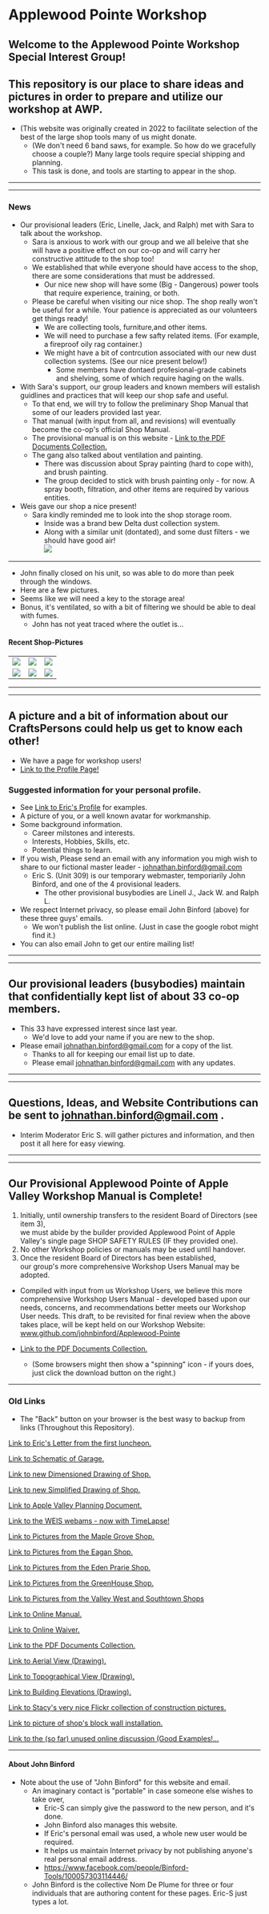 # Applewood Pointe Workshop

## Welcome to the Applewood Pointe Workshop Special Interest Group!

## This repository is our place to share ideas and pictures in order to prepare  and utilize our workshop at AWP.
- (This website was originally created in 2022 to facilitate selection of the best of the large shop tools many of us might donate.
  - (We don't need 6 band saws, for example.  So how do we gracefully choose a couple?)  Many large tools require special shipping and planning.
  - This task is done, and tools are starting to appear in the shop.
* * *
* * *
### News
- Our provisional leaders (Eric, Linelle, Jack, and Ralph) met with Sara to talk about the workshop.
  - Sara is anxious to work with our group and we all beleive that she will have a positive effect on our co-op and will carry her constructive attitude to the shop too!
  - We established that while everyone should have access to the shop, there are some considerations that must be addressed.
    - Our nice new shop will have some (Big - Dangerous) power tools that require experience, training, or both.
  - Please be careful when visiting our nice shop.  The shop really won't be useful for a while. Your patience is appreciated as our volunteers get things ready!
    - We are collecting tools, furniture,and other items.
    - We will need to purchase a few safty related items.  (For example, a fireproof oily rag container.)
    - We might have a bit of contrcution associated with our new dust collection systems. (See our nice present below!)
      - Some members have dontaed profesional-grade cabinets and shelving, some of which require haging on the walls. 
- With Sara's support, our group leaders and known members will estalish guidlines and practices that will keep our shop safe and useful.
    - To that end, we will try to follow the preliminary Shop Manual that some of our leaders provided last year.
    - That manual (with input from all, and revisions) will eventually become the co-op's official Shop Manual.
    - The provisional manual is on this website - [Link to the PDF Documents Collection.](./Documents/Download.md)
    - The gang also talked about ventilation and painting.
      - There was discussion about Spray painting (hard to cope with), and brush painting.
      - The group decided to stick with brush painting only - for now.  A spray booth, filtration, and other items are required by various entities. 
- Weis gave our shop a nice present!
  -  Sara kindly reminded me to look into the shop storage room.
     -  Inside was a brand bew Delta dust collection system.
     -  Along with a similar unit (dontated), and some dust filters - we should have good air! <br>
   <img src="./Collateral/Weis-Dust.jpg"> <br>

* * *

- John finally closed on his unit, so was able to do more than peek through the windows.
- Here are a few pictures.
- Seems like we will need a key to the storage area!
- Bonus,  it's ventilated, so with a bit of filtering we should be able to deal with fumes.
  - John has not yeat traced where the outlet is...

####  Recent Shop-Pictures

<table>
   <tr>
       <td valign="top">
       <a href=".Collateral/Shop-Pictures/1.jpg">
       <img src="./Collateral/Shop-Pictures/Thumbnails/1-T.jpg">
       </a>
       </td>
       <td valign="top">
       <a href="./Collateral/Shop-Pictures/2.jpg">
       <img src="./Collateral/Shop-Pictures/Thumbnails/2-T.jpg">
       </a>
       </td>
       <td valign="top">
       <a href="./Collateral/Shop-Pictures/3.jpg">
       <img src="./Collateral/Shop-Pictures/Thumbnails/3-T.jpg">
       </a>
       </td>
   </tr>
   <tr>
       <td valign="top">
       <a href=".Collateral/Shop-Pictures/4.jpg">
       <img src="./Collateral/Shop-Pictures/Thumbnails/4-T.jpg">
       </a>
       </td>
       <td valign="top">
       <a href="./Collateral/Shop-Pictures/5.jpg">
       <img src="./Collateral/Shop-Pictures/Thumbnails/5-T.jpg">
       </a>
       </td>
       <td valign="top">
       <a href="./Collateral/Shop-Pictures/6.jpg">
       <img src="./Collateral/Shop-Pictures/Thumbnails/6-T.jpg">
       </a>
       </td>
   </tr>
   </table>

* * *
* * *

## A picture and a bit of information about our CraftsPersons could help us get to know each other!
-  We have a page for workshop users!
-  [Link to the Profile Page!](./Collateral/Profiles.md)

###  Suggested information for your personal profile.
- See [Link to Eric's Profile](./CraftsMen/Eric-S/Profile.md) for examples.
- A picture of you, or a well known avatar for workmanship.
- Some background information. 
  - Career milstones and interests.
  - Interests, Hobbies, Skills, etc.
  - Potential things to learn.
-  If you wish, Please send an email with any information you migh wish to share to our fictional master leader - johnathan.binford@gmail.com
   - Eric  S. (Unit 309) is our temporary webmaster, temporiarily John Binford, and one of the 4 provisional leaders.
     -  The other provisional busybodies are Linell J., Jack W.  and Ralph L.  
-  We respect Internet privacy, so please email John Binford (above) for these three guys' emails.
   - We won't publish the list online.  (Just in case the google robot might find it.)  
-  You can also email John to get our entire mailing list!
  
  * * * 
  * * * 
  
## Our provisional leaders (busybodies) maintain that confidentially kept list of about 33 co-op members.
- This 33 have expressed interest since last year.
  - We'd love to add your name if you are new to the shop.
- Please email johnathan.binford@gmail.com for a copy of the list.
  - Thanks to all for keeping our email list up to date.
  - Please email johnathan.binford@gmail.com with any updates. 

* * *
* * * 

## Questions, Ideas, and Website Contributions can be sent to johnathan.binford@gmail.com .
- Interim Moderator Eric S. will gather pictures and information, and then post it all here for easy viewing.

* * *
* * *

## Our Provisional Applewood Pointe of Apple Valley Workshop Manual is Complete! 
1. Initially, until ownership transfers to the resident Board of Directors (see item 3), </br>
we must abide by the builder provided Applewood Point of Apple Valley's single page SHOP SAFETY RULES (IF they provided one).
2. No other Workshop policies or manuals may be used until handover.</br>
3. Once the resident Board of Directors has been established,</br>
our group's more comprehensive Workshop Users Manual may be adopted.
  - Compiled with input from us Workshop Users, we believe this more comprehensive Workshop Users Manual - developed based upon our needs, concerns, and recommendations better meets our Workshop User needs. This draft, to be revisited for final review when the above takes place, will be kept held on our Workshop Website:  www.github.com/johnbinford/Applewood-Pointe 

- [Link to the PDF Documents Collection.](./Documents/Download.md)
  - (Some browsers might then show a "spinning" icon - if yours does, </br>just click the download button on the right.)

***
  
### Old Links
- The "Back" button on your browser is the best wasy to backup from links (Throughout this Repository).

[Link to Eric's Letter from the first luncheon.](./Collateral/JohnBinford-1.md)

[Link to Schematic of Garage.](./Collateral/Garage-H.jpg)

[Link to new Dimensioned Drawing of Shop.](./Collateral/Shop-11-06-22.jpg)

[Link to new Simplified Drawing of Shop.](./Collateral/Plans/Shop.JPG)

[Link to Apple Valley Planning Document.](https://documents.applevalleymn.gov/WebLink/DocView.aspx?id=512623&dbid=0&repo=lf-city)

[Link to the WEIS webams - now with TimeLapse!](https://nbphotos.weisbuilders.com/2022projects/221609/)

[Link to Pictures from the Maple Grove Shop.](./Other-Shops/Maple-Grove/readme.md)

[Link to Pictures from the Eagan Shop.](./Other-Shops/Eagan/readme.md)

[Link to Pictures from the Eden Prarie Shop.](./Other-Shops/Eden-Prarie/readme.md)

[Link to Pictures from the GreenHouse Shop.](./Other-Shops/GreenHouse/readme.md)

[Link to Pictures from the Valley West and Southtown Shops](./Other-Shops/Valley-South/readme.md)</br>

[Link to Online Manual.](./Documents/Manual.md)</br>

[Link to Online Waiver.](./Documents/Waiver.md)
    
[Link to the PDF Documents Collection.](./Documents/Download.md)

[Link to Aerial View (Drawing).](./Collateral/Aerial-1.png)</br>

[Link to Topographical View (Drawing).](./Collateral/Aerial-Topo.png)</br>

[Link to Building Elevations (Drawing).](./Collateral/Building-Elevations.png)</br>
    
[Link to Stacy's very nice Flickr collection of construction pictures.](https://www.flickr.com/photos/26824342@N00/sets/72177720299873393)</br>

[Link to picture of shop's block wall installation.](https://github.com/JohnBinford/AppleWood-Pointe/blob/main/readme.md#heres-a-picture-of-the-blockwork-that-has-been-done-for-the-shop)</br>

[Link to  the (so far) unused online discussion  (Good Examples!...](https://github.com/JohnBinford/AppleWood-Pointe/blob/main/Collateral/Discussion.md)
 
* * * 

#### About John Binford
- Note about the use of "John Binford" for this website and email.
  - An imaginary contact is "portable" in case someone else wishes to take over,
    - Eric-S can simply give the password to the new person, and it's done.
    - John Binford also manages this website.
    - If Eric's personal email was used,  a whole new user would be required.
    - It helps us maintain Internet privacy by not publishing anyone's real personal email address.
    - https://www.facebook.com/people/Binford-Tools/100057303114446/
  - John Binford is the collective Nom De Plume for three or four individuals that are authoring content for these pages.  Eric-S just types a lot.
 
